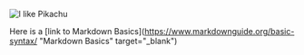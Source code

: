 ![I like Pikachu](https://upload.wikimedia.org/wikipedia/en/a/a6/Pok%C3%A9mon_Pikachu_art.png)

Here is a [link to Markdown Basics](https://www.markdownguide.org/basic-syntax/ "Markdown Basics" target="_blank")
